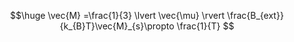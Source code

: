 $$\huge
\vec{M} =\frac{1}{3} \lvert \vec{\mu} \rvert \frac{B_{ext}}{k_{B}T}\vec{M}_{s}\propto \frac{1}{T} 
$$